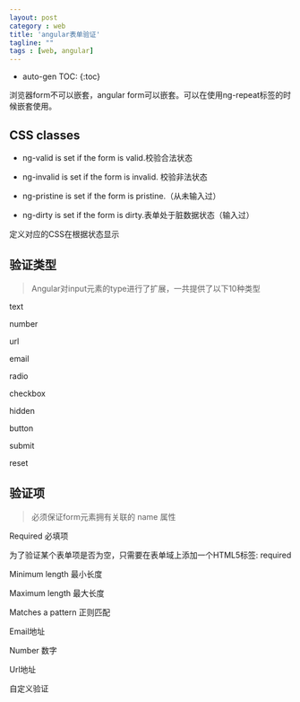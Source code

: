 ```yaml
---
layout: post
category : web
title: 'angular表单验证'
tagline: ""
tags : [web, angular]
---	
```


* auto-gen TOC:
{:toc}

浏览器form不可以嵌套，angular form可以嵌套。可以在使用ng-repeat标签的时候嵌套使用。

## CSS classes

- ng-valid is set if the form is valid.校验合法状态

- ng-invalid is set if the form is invalid. 校验非法状态

- ng-pristine is set if the form is pristine.（从未输入过）

- ng-dirty is set if the form is dirty.表单处于脏数据状态（输入过）

定义对应的CSS在根据状态显示

<!--break-->

## 验证类型

> Angular对input元素的type进行了扩展，一共提供了以下10种类型

text

number

url

email

radio

checkbox

hidden

button

submit

reset

## 验证项

> 必须保证form元素拥有关联的 name 属性

Required 必填项

为了验证某个表单项是否为空，只需要在表单域上添加一个HTML5标签: required

Minimum length 最小长度

Maximum length 最大长度

Matches a pattern 正则匹配

Email地址

Number 数字

Url地址

自定义验证